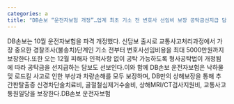 ```yaml
---
categories: a
title: "DB손보 “운전자보험 개정”…업계 최초 기소 전 변호사 선임비 보장 공탁금선지급 담보 신설"
---
```

DB손보는 10월 운전자보험을 파격 개정했다. 신담보 출시로 교통사고처리과정에서 가장 중요한 경찰조사(불송치)단계인 기소 전부터 변호사선임비용을 최대 5000만원까지 보장한다.또한 오는 12월 피해자 인적사항 없이 공탁 가능하도록 형사공탁법이 개정됨에 따라 공탁금을 선지급하는 담보도 선보인다.이와 함께 DB손보 운전자보험은 낙하물 및 로드킬 사고로 인한 부상과 차량손해를 모두 보장하며, DB만의 상해보장을 통해 추간판탈출증 신경차단술치료비, 골절철심제거수술비, 상해MRI/CT검사지원비, 교통사고통원일당을 보장한다.DB손보 운전자보험